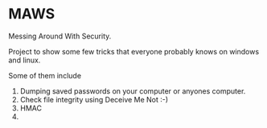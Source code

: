 # MAWS
Messing Around With Security.

Project to show some few tricks that everyone probably knows on windows and linux.

Some of them include 
1. Dumping saved passwords on your computer or anyones computer.
2. Check file integrity using Deceive Me Not :-)
3. HMAC
4. 
